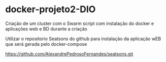 # docker-projeto2-DIO
Criação de um cluster com o Swarm script com instalação do docker e aplicações web e BD durante a criação

Utilizar o repositorio Seatsons do github para instalação da aplicação wEB que será gerada pelo docker-compose

https://github.com/AlexandrePedrosoFernandes/seatsons.git
